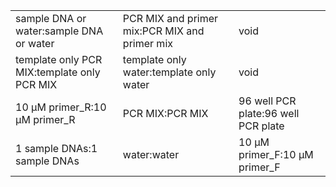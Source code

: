||||
|----|----|----|
|sample DNA or water:sample DNA or water|PCR MIX and primer mix:PCR MIX and primer mix|void|
|template only PCR MIX:template only PCR MIX|template only water:template only water|void|
|10 μM primer_R:10 μM primer_R|PCR MIX:PCR MIX|96 well PCR plate:96 well PCR plate|
|1 sample DNAs:1 sample DNAs|water:water|10 μM primer_F:10 μM primer_F|
